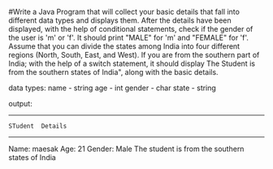 #Write a Java Program that will collect your basic details that fall into different data types and displays them.
After the details have been displayed, with the help of conditional statements, check if the gender of the user is 'm' or 'f'. It should print "MALE" for 'm' and "FEMALE" for 'f'.
Assume that you can divide the states among India into four different regions (North, South, East, and West). If you are from the southern part of India; with the help of a switch statement, it should display The Student is from the southern states of India", along with the basic details.

data types:
name - string
age - int
gender - char
state - string

 output:
 **************************
    STudent  Details
 **************************
Name: maesak
Age: 21
Gender: Male
The student is from the southern states of India